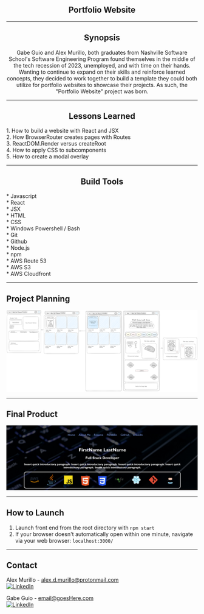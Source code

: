 <div style="text-align: center">

<h2 align="center">Portfolio Website</h2>

---
## Synopsis

Gabe Guio and Alex Murillo, both graduates from Nashville Software School's Software Engineering Program found themselves in the middle of the tech recession of 2023, unemployed, and with time on their hands. Wanting to continue to expand on their skills and reinforce learned concepts, they decided to work together to build a template they could both utilize for portfolio websites to showcase their projects. As such, the "Portfolio Website" project was born.

---
## Lessons Learned

<div style="text-align: left">
1. How to build a website with React and JSX<br>
2. How BrowserRouter creates pages with Routes<br>
3. ReactDOM.Render versus createRoot<br>
4. How to apply CSS to subcomponents<br>
5. How to create a modal overlay<br>
</div>

---
## Build Tools
</div><div style="text-align: left">
* Javascript <br>
* React <br>
* JSX <br>
* HTML <br>
* CSS <br>
* Windows Powershell / Bash <br>
* Git <br>
* Github <br>
* Node.js <br>
* npm <br>
* AWS Route 53 <br>
* AWS S3 <br>
* AWS Cloudfront <br>

</div>

---
## Project Planning

![Portfolio Webiste Wire Frames](./resources/portfoliowebsite-wireframes.png)  

---
## Final Product

![Portfolio Webiste Final Product](./resources/final_product.png)

---
## How to Launch
1. Launch front end from the root directory with ```npm start``` <br>
2. If your browser doesn't automatically open within one minute, navigate via your web browser: ```localhost:3000/```

---
## Contact

Alex Murillo - alex.d.murillo@protonmail.com
<br>
<a href="https://www.linkedin.com/in/alexdmurillo/"><img alt="LinkedIn" src="https://img.shields.io/badge/-LinkedIn-brightgreen"></a><br>

Gabe Guio - email@goesHere.com
<br>
<a href="https://www.linkedin.com/in/gabe-guio/"><img alt="LinkedIn" src="https://img.shields.io/badge/-LinkedIn-brightgreen"></a><br>





